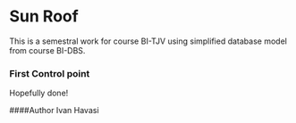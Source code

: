 # Sun Roof
This is a semestral work for course BI-TJV using simplified database model from course BI-DBS.

### First Control point

Hopefully done!

####Author
Ivan Havasi